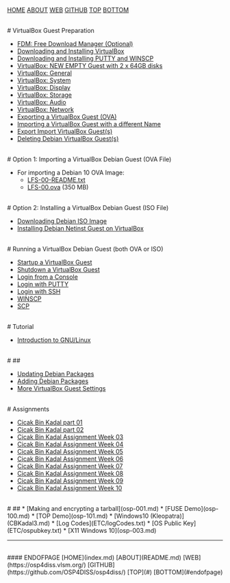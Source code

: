 ---
---

[HOME](index.md)
[ABOUT](README.md)
[WEB](https://osp4diss.vlsm.org/)
[GITHUB](https://github.com/OSP4DISS/osp4diss/)
[TOP](#)
[BOTTOM](#endofpage)

<br>
# VirtualBox Guest Preparation

* [FDM: Free Download Manager (Optional)](InstallFDM.md)
* [Downloading and Installing VirtualBox](InstallVirtualBox.md)
* [Downloading and Installing PUTTY and WINSCP](SSHGuest.md)
* [VirtualBox: NEW EMPTY Guest with 2 x 64GB disks](DebianGuestOnVirtualBox1.md)
* [VirtualBox: General](DebianGuestOnVirtualBox2.md)
* [VirtualBox: System](DebianGuestOnVirtualBox3.md)
* [VirtualBox: Display](DebianGuestOnVirtualBox4.md)
* [VirtualBox: Storage](DebianGuestOnVirtualBox5.md)
* [VirtualBox: Audio](DebianGuestOnVirtualBox6.md)
* [VirtualBox: Network](DebianGuestOnVirtualBox7.md)
* [Exporting a VirtualBox Guest (OVA)](DebianGuestExportOva.md)
* [Importing a VirtualBox Guest with a different Name](DebianGuestImportOva.md)
* [Export Import VirtualBox Guest(s)](ExportImportGuests.md)
* [Deleting Debian VirtualBox Guest(s)](DebianGuestDeleteOva.md)

<br>
# Option 1: Importing a VirtualBox Debian Guest (OVA File)

* For importing a Debian 10 OVA Image:
  * [LFS-00-README.txt](https://bit.ly/3t1bEw3)
  * [LFS-00.ova](https://bit.ly/3u2qO5G) (350 MB)

<br>
# Option 2: Installing a VirtualBox Debian Guest (ISO File)

* [Downloading Debian ISO Image](DebianISOImage.md)
* [Installing Debian Netinst Guest on VirtualBox](InstallDebianNetinst.md)

<br>
# Running a VirtualBox Debian Guest (both OVA or ISO)

* [Startup a VirtualBox Guest](osp-002-startup.md)
* [Shutdown a VirtualBox Guest](osp-002-shutdown.md)
* [Login from a Console](osp-002-login.md)
* [Login with PUTTY](osp-002-putty.md)
* [Login with SSH](osp-002-ssh.md)
* [WINSCP](osp-002-winscp.md)
* [SCP](osp-002-scp.md)

<br>
# Tutorial

* [Introduction to GNU/Linux](Welcome2GNULinux.md)

<br>
# ##

* [Updating Debian Packages](UpdateDebian.md)
* [Adding Debian Packages](MoreDebianPackages.md)
* [More VirtualBox Guest Settings](MoreGNULinux.md)

<br>
# Assignments

* [Cicak Bin Kadal part 01](CBKadal.md)
* [Cicak Bin Kadal part 02](CBKadal2.md)
* [Cicak Bin Kadal Assignment Week 03](W03.md)
* [Cicak Bin Kadal Assignment Week 04](W04.md)
* [Cicak Bin Kadal Assignment Week 05](W05.md)
* [Cicak Bin Kadal Assignment Week 06](W06.md)
* [Cicak Bin Kadal Assignment Week 07](W07.md)
* [Cicak Bin Kadal Assignment Week 08](W08.md)
* [Cicak Bin Kadal Assignment Week 09](W09.md)
* [Cicak Bin Kadal Assignment Week 10](W10.md)

<br>
# ##
* [Making and encrypting a tarball](osp-001.md)
* [FUSE Demo](osp-100.md)
* [TOP Demo](osp-101.md)
* [Windows10 (Kleopatra)](CBKadal3.md)
* [Log Codes](ETC/logCodes.txt)
* [OS Public Key](ETC/ospubkey.txt)
* [X11 Windows 10](osp-003.md)

<br>
<hr>
<br>
#### ENDOFPAGE
[HOME](index.md)
[ABOUT](README.md)
[WEB](https://osp4diss.vlsm.org/)
[GITHUB](https://github.com/OSP4DISS/osp4diss/)
[TOP](#)
[BOTTOM](#endofpage)
<br>


